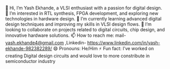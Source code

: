 👋 Hi, I’m Yash Ekhande, a VLSI enthusiast with a passion for digital design.
 👀 I’m interested in RTL synthesis, FPGA development, and exploring new technologies in hardware design.
 🌱 I’m currently learning advanced digital design techniques and improving my skills in VLSI design flows. 
💞️ I’m looking to collaborate on projects related to digital circuits, chip design, and innovative hardware solutions. 
📫 How to reach me: mail- yash.ekhande4@gmail.com ,Linkedin- https://www.linkedin.com/in/yash-ekhande-982382289/ 
😄 Pronouns: He/Him
⚡ Fun fact: I’ve worked on creating Digital design circuits and would love to more constribute in semiconductor industry
